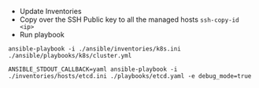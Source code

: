 - Update Inventories
- Copy over the SSH Public key to all the managed hosts `ssh-copy-id <ip>`
- Run playbook

```
ansible-playbook -i ./ansible/inventories/k8s.ini ./ansible/playbooks/k8s/cluster.yml
```

```
ANSIBLE_STDOUT_CALLBACK=yaml ansible-playbook -i ./inventories/hosts/etcd.ini ./playbooks/etcd.yaml -e debug_mode=true
```
